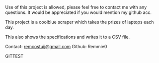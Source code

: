 Use of this project is allowed, please feel free to contact me with any questions. It would be appreciated if you would mention my github acc.

This project is a coolblue scraper which takes the prizes of laptops each day. 

This also shows the specifications and writes it to a CSV file. 

Contact: remcostuij@gmail.com
Github: Remmie0

GITTEST
